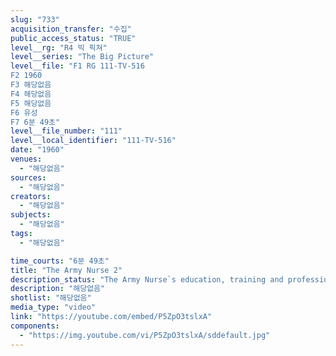 ```yaml
---
slug: "733"
acquisition_transfer: "수집"
public_access_status: "TRUE"
level__rg: "R4 빅 픽쳐"
level__series: "The Big Picture"
level__file: "F1 RG 111-TV-516
F2 1960
F3 해당없음
F4 해당없음
F5 해당없음
F6 유성
F7 6분 49초"
level__file_number: "111"
level__local_identifier: "111-TV-516"
date: "1960"
venues: 
  - "해당없음"
sources: 
  - "해당없음"
creators: 
  - "해당없음"
subjects: 
  - "해당없음"
tags: 
  - "해당없음"

time_courts: "6분 49초"
title: "The Army Nurse 2"
description_status: "The Army Nurse`s education, training and professional competence are explored in this impressive tribute."
description: "해당없음"
shotlist: "해당없음"
media_type: "video"
link: "https://youtube.com/embed/P5ZpO3tslxA"
components: 
  - "https://img.youtube.com/vi/P5ZpO3tslxA/sddefault.jpg"
---
```


